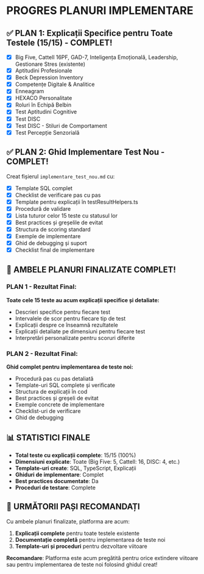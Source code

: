 
# PROGRES PLANURI IMPLEMENTARE

## ✅ PLAN 1: Explicații Specifice pentru Toate Testele (15/15) - COMPLET!
- [x] Big Five, Cattell 16PF, GAD-7, Inteligența Emoțională, Leadership, Gestionare Stres (existente)
- [x] Aptitudini Profesionale
- [x] Beck Depression Inventory  
- [x] Competențe Digitale & Analitice
- [x] Enneagram
- [x] HEXACO Personalitate
- [x] Roluri în Echipă Belbin
- [x] Test Aptitudini Cognitive
- [x] Test DISC
- [x] Test DISC - Stiluri de Comportament
- [x] Test Percepție Senzorială

## ✅ PLAN 2: Ghid Implementare Test Nou - COMPLET!
Creat fișierul `implementare_test_nou.md` cu:
- [x] Template SQL complet
- [x] Checklist de verificare pas cu pas
- [x] Template pentru explicații în testResultHelpers.ts
- [x] Procedură de validare
- [x] Lista tuturor celor 15 teste cu statusul lor
- [x] Best practices și greșelile de evitat
- [x] Structura de scoring standard
- [x] Exemple de implementare
- [x] Ghid de debugging și suport
- [x] Checklist final de implementare

## 🎉 AMBELE PLANURI FINALIZATE COMPLET!

### PLAN 1 - Rezultat Final:
**Toate cele 15 teste au acum explicații specifice și detaliate:**
- Descrieri specifice pentru fiecare test
- Intervalele de scor pentru fiecare tip de test  
- Explicații despre ce înseamnă rezultatele
- Explicații detaliate pe dimensiuni pentru fiecare test
- Interpretări personalizate pentru scoruri diferite

### PLAN 2 - Rezultat Final:
**Ghid complet pentru implementarea de teste noi:**
- Procedură pas cu pas detaliată
- Template-uri SQL complete și verificate
- Structura de explicații în cod
- Best practices și greșeli de evitat
- Exemple concrete de implementare
- Checklist-uri de verificare
- Ghid de debugging

## 📊 STATISTICI FINALE

- **Total teste cu explicații complete**: 15/15 (100%)
- **Dimensiuni explicate**: Toate (Big Five: 5, Cattell: 16, DISC: 4, etc.)
- **Template-uri create**: SQL, TypeScript, Explicații
- **Ghiduri de implementare**: Complet
- **Best practices documentate**: Da
- **Proceduri de testare**: Complete

## 🚀 URMĂTORII PAȘI RECOMANDAȚI

Cu ambele planuri finalizate, platforma are acum:
1. **Explicații complete** pentru toate testele existente
2. **Documentație completă** pentru implementarea de teste noi
3. **Template-uri și proceduri** pentru dezvoltare viitoare

**Recomandare**: Platforma este acum pregătită pentru orice extindere viitoare sau pentru implementarea de teste noi folosind ghidul creat!
